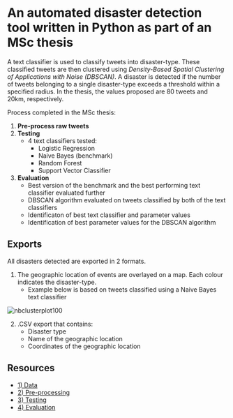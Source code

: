 # An automated disaster detection tool written in Python as part of an MSc thesis

A text classifier is used to classify tweets into disaster-type. These classified tweets are then clustered using *Density-Based Spatial Clustering of Applications with Noise (DBSCAN)*. A disaster is detected if the number of tweets belonging to a single disaster-type exceeds a threshold within a specified radius. In the thesis, the values proposed are 80 tweets and 20km, respectively.

Process completed in the MSc thesis:

1) **Pre-process raw tweets**
2) **Testing**
    - 4 text classifiers tested:
        - Logistic Regression
        - Naive Bayes (benchmark)
        - Random Forest
        - Support Vector Classifier
3) **Evaluation**
    - Best version of the benchmark and the best performing text classifier evaluated further
    - DBSCAN algorithm evaluated on tweets classified by both of the text classifiers 
    - Identificaton of best text classifier and parameter values
    - Identification of best parameter values for the DBSCAN algorithm

## Exports

All disasters detected are exported in 2 formats.

1) The geographic location of events are overlayed on a map. Each colour indicates the disaster-type. 
    - Example below is based on tweets classified using a Naive Bayes text classifier

![nbclusterplot100](https://user-images.githubusercontent.com/34406492/46284225-eb539d00-c56e-11e8-9689-50f34a9a26d8.png)

2) .CSV export that contains:
    - Disaster type
    - Name of the geographic location
    - Coordinates of the geographic location

## Resources

- [1) Data](https://github.com/Christopher-Loynes/DisasterDetectionTool/wiki/'Data'-Folder)
- [2) Pre-processing](https://github.com/Christopher-Loynes/DisasterDetectionTool/wiki/'Preprocessing'-Folder)
- [3) Testing](https://github.com/Christopher-Loynes/DisasterDetectionTool/wiki/'Testing'-Folder) 
- [4) Evaluation](https://github.com/Christopher-Loynes/DisasterDetectionTool/wiki/'Evaluation'-Folder)



